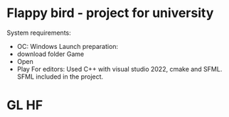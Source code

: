 # Flappy bird - project for university
System requirements:
- OC: Windows
Launch preparation:
- download folder Game
- Open
- Play
For editors:
Used C++ with visual studio 2022, cmake and SFML. SFML included in the project.
# GL HF
